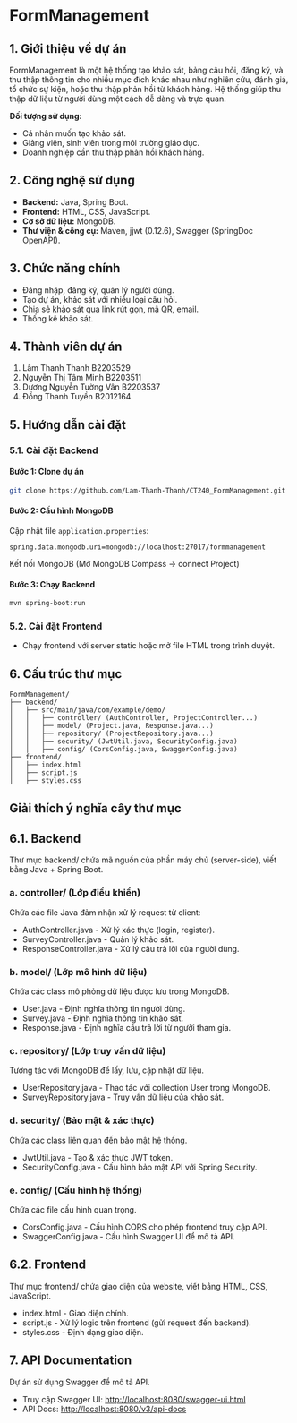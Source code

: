 # FormManagement

## 1. Giới thiệu về dự án

FormManagement là một hệ thống tạo khảo sát, bảng câu hỏi, đăng ký, và thu thập thông tin cho nhiều mục đích khác nhau như nghiên cứu, đánh giá, tổ chức sự kiện, hoặc thu thập phản hồi từ khách hàng. Hệ thống giúp thu thập dữ liệu từ người dùng một cách dễ dàng và trực quan.

**Đối tượng sử dụng:**

- Cá nhân muốn tạo khảo sát.
- Giảng viên, sinh viên trong môi trường giáo dục.
- Doanh nghiệp cần thu thập phản hồi khách hàng.

## 2. Công nghệ sử dụng

- **Backend:** Java, Spring Boot.
- **Frontend:** HTML, CSS, JavaScript.
- **Cơ sở dữ liệu:** MongoDB.
- **Thư viện & công cụ:** Maven, jjwt (0.12.6), Swagger (SpringDoc OpenAPI).

## 3. Chức năng chính

- Đăng nhập, đăng ký, quản lý người dùng.
- Tạo dự án, khảo sát với nhiều loại câu hỏi.
- Chia sẻ khảo sát qua link rút gọn, mã QR, email.
- Thống kê khảo sát.

## 4. Thành viên dự án

1. Lâm Thanh Thanh B2203529
2. Nguyễn Thị Tâm Minh B2203511
3. Dương Nguyễn Tường Vân B2203537
4. Đồng Thanh Tuyền B2012164

## 5. Hướng dẫn cài đặt

### 5.1. Cài đặt Backend

#### Bước 1: Clone dự án

```bash
git clone https://github.com/Lam-Thanh-Thanh/CT240_FormManagement.git
```

#### Bước 2: Cấu hình MongoDB

Cập nhật file `application.properties`:

```properties
spring.data.mongodb.uri=mongodb://localhost:27017/formmanagement
```
Kết nối MongoDB (Mở MongoDB Compass -> connect Project)
#### Bước 3: Chạy Backend

```bash
mvn spring-boot:run
```

### 5.2. Cài đặt Frontend

- Chạy frontend với server static hoặc mở file HTML trong trình duyệt.

## 6. Cấu trúc thư mục

```
FormManagement/
├── backend/
│   ├── src/main/java/com/example/demo/
│   │   ├── controller/ (AuthController, ProjectController...)
│   │   ├── model/ (Project.java, Response.java...)
│   │   ├── repository/ (ProjectRepository.java...)
│   │   ├── security/ (JwtUtil.java, SecurityConfig.java)
│   │   ├── config/ (CorsConfig.java, SwaggerConfig.java)
├── frontend/
│   ├── index.html
│   ├── script.js
│   ├── styles.css
```
## Giải thích ý nghĩa cây thư mục
## 6.1. Backend
Thư mục backend/ chứa mã nguồn của phần máy chủ (server-side), viết bằng Java + Spring Boot.

### a. controller/ (Lớp điều khiển)
Chứa các file Java đảm nhận xử lý request từ client:
- AuthController.java - Xử lý xác thực (login, register).
- SurveyController.java - Quản lý khảo sát.
- ResponseController.java - Xử lý câu trả lời của người dùng.
### b. model/ (Lớp mô hình dữ liệu)
Chứa các class mô phỏng dữ liệu được lưu trong MongoDB.
- User.java - Định nghĩa thông tin người dùng.
- Survey.java - Định nghĩa thông tin khảo sát.
- Response.java - Định nghĩa câu trả lời từ người tham gia.
### c. repository/ (Lớp truy vấn dữ liệu)
Tương tác với MongoDB để lấy, lưu, cập nhật dữ liệu.
- UserRepository.java - Thao tác với collection User trong MongoDB.
- SurveyRepository.java - Truy vấn dữ liệu của khảo sát.
### d. security/ (Bảo mật & xác thực)
Chứa các class liên quan đến bảo mật hệ thống.
- JwtUtil.java - Tạo & xác thực JWT token.
- SecurityConfig.java - Cấu hình bảo mật API với Spring Security.
### e. config/ (Cấu hình hệ thống)
Chứa các file cấu hình quan trọng.
- CorsConfig.java - Cấu hình CORS cho phép frontend truy cập API.
- SwaggerConfig.java - Cấu hình Swagger UI để mô tả API.


## 6.2. Frontend
Thư mục frontend/ chứa giao diện của website, viết bằng HTML, CSS, JavaScript.

- index.html - Giao diện chính.
- script.js - Xử lý logic trên frontend (gửi request đến backend).
- styles.css - Định dạng giao diện.
## 7. API Documentation

Dự án sử dụng Swagger để mô tả API.

- Truy cập Swagger UI: [http://localhost:8080/swagger-ui.html](http://localhost:8080/swagger-ui.html)
- API Docs: [http://localhost:8080/v3/api-docs](http://localhost:8080/v3/api-docs)
